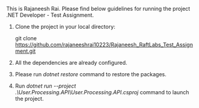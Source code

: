 This is Rajaneesh Rai. Please find below guidelines for running the project .NET Developer - Test Assignment.
1. Clone the project in your local directory:
   
      git clone https://github.com/rajaneeshrai10223/Rajaneesh_RaftLabs_Test_Assignment.git
 
3. All the dependencies are already configured.
4. Please run _dotnet restore_  command to restore the packages.
5. Run _dotnet run --project .\User.Processing.API\User.Processing.API.csproj_ command to launch the project. 
